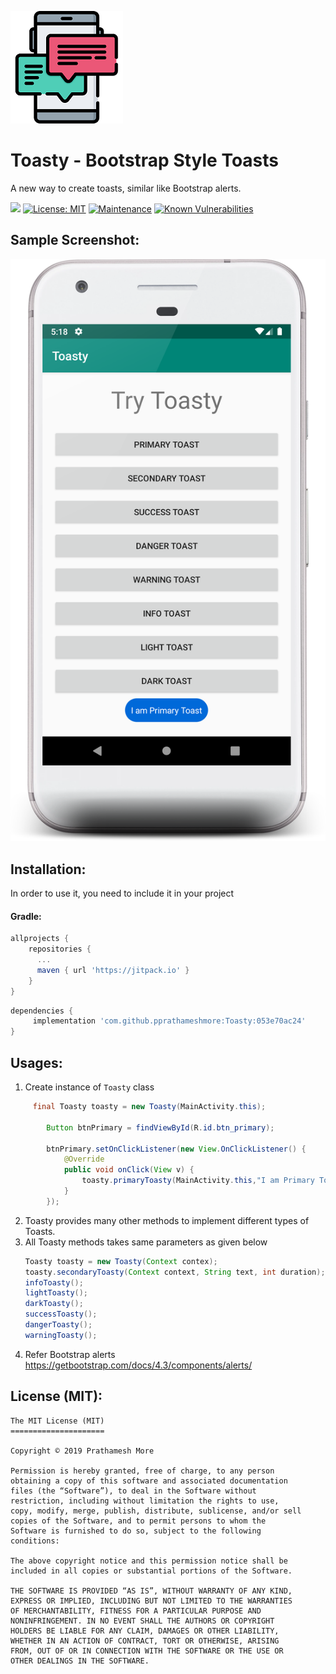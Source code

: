 ![chat](assets/icon/chat.png)
# Toasty - Bootstrap Style Toasts
A new way to create toasts, similar like Bootstrap alerts.

[![](https://jitpack.io/v/pprathameshmore/Toasty.svg)](https://jitpack.io/#pprathameshmore/Toasty) [![License: MIT](https://img.shields.io/badge/License-MIT-yellow.svg)](https://opensource.org/licenses/MIT)  [![Maintenance](https://img.shields.io/badge/Maintained%3F-yes-green.svg)](https://GitHub.com/pprathameshmore/Toasty) [![Known Vulnerabilities](https://snyk.io/test/githubpprathameshmore/Toasty/badge.svg)](https://snyk.io/test/github/pprathameshmore/Toasty)

## Sample Screenshot:



![device-2019-07-11-171926](assets/screenshots/device-2019-07-11-171926.png)


## Installation:


In order to use it, you need to include it in your project

#### Gradle:
```groovy
allprojects {
    repositories {
      ...
      maven { url 'https://jitpack.io' }
    }
}
```
```groovy
dependencies {
     implementation 'com.github.pprathameshmore:Toasty:053e70ac24'
}
```
## Usages:


1. Create instance of `Toasty` class
```java
     final Toasty toasty = new Toasty(MainActivity.this);

        Button btnPrimary = findViewById(R.id.btn_primary);

        btnPrimary.setOnClickListener(new View.OnClickListener() {
            @Override
            public void onClick(View v) {
                toasty.primaryToasty(MainActivity.this,"I am Primary Toast", Toast.LENGTH_LONG);
            }
        });
```
2. Toasty provides many other methods to implement different types of Toasts.
3. All Toasty methods takes same parameters as given below
    ```java
   Toasty toasty = new Toasty(Context contex);
    toasty.secondaryToasty(Context context, String text, int duration);
    infoToasty();
   lightToasty();
   darkToasty();
   successToasty();
   dangerToasty();
   warningToasty();  
    ```
1. Refer Bootstrap alerts
  https://getbootstrap.com/docs/4.3/components/alerts/ 

## License (MIT):


```
The MIT License (MIT)
=====================

Copyright © 2019 Prathamesh More

Permission is hereby granted, free of charge, to any person
obtaining a copy of this software and associated documentation
files (the “Software”), to deal in the Software without
restriction, including without limitation the rights to use,
copy, modify, merge, publish, distribute, sublicense, and/or sell
copies of the Software, and to permit persons to whom the
Software is furnished to do so, subject to the following
conditions:

The above copyright notice and this permission notice shall be
included in all copies or substantial portions of the Software.

THE SOFTWARE IS PROVIDED “AS IS”, WITHOUT WARRANTY OF ANY KIND,
EXPRESS OR IMPLIED, INCLUDING BUT NOT LIMITED TO THE WARRANTIES
OF MERCHANTABILITY, FITNESS FOR A PARTICULAR PURPOSE AND
NONINFRINGEMENT. IN NO EVENT SHALL THE AUTHORS OR COPYRIGHT
HOLDERS BE LIABLE FOR ANY CLAIM, DAMAGES OR OTHER LIABILITY,
WHETHER IN AN ACTION OF CONTRACT, TORT OR OTHERWISE, ARISING
FROM, OUT OF OR IN CONNECTION WITH THE SOFTWARE OR THE USE OR
OTHER DEALINGS IN THE SOFTWARE.
```



